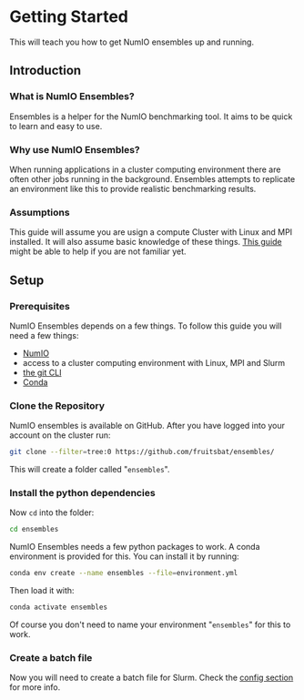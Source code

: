 # Getting Started
This will teach you how to get NumIO ensembles up and running.

## Introduction

### What is NumIO Ensembles?
Ensembles is a helper for the NumIO benchmarking tool.
It aims to be quick to learn and easy to use.

### Why use NumIO Ensembles?
When running applications in a cluster computing environment there are often other jobs running in the background.
Ensembles attempts to replicate an environment like this to provide realistic benchmarking results.

### Assumptions
This guide will assume you are usign a compute Cluster with Linux and MPI installed.
It will also assume basic knowledge of these things.
[This guide](https://wr.informatik.uni-hamburg.de/teaching/ressourcen/beginners_guide) might be able to help if you are not familiar yet.

## Setup

### Prerequisites
NumIO Ensembles depends on a few things.
To follow this guide you will need a few things:
- [NumIO](https://git.wr.informatik.uni-hamburg.de/niclas.schroeter/IO-partdiff)
- access to a cluster computing environment with Linux, MPI and Slurm
- [the git CLI](https://git-scm.com/downloads)
- [Conda](https://docs.anaconda.com/free/miniconda/)
### Clone the Repository
NumIO ensembles is available on GitHub.
After you have logged into your account on the cluster run:
```bash
git clone --filter=tree:0 https://github.com/fruitsbat/ensembles/
```

This will create a folder called "`ensembles`".


### Install the python dependencies
Now `cd` into the folder:
```bash
cd ensembles
```

NumIO Ensembles needs a few python packages to work.
A conda environment is provided for this.
You can install it by running:
```bash
conda env create --name ensembles --file=environment.yml
```

Then load it with:
```bash
conda activate ensembles
```

Of course you don't need to name your environment "`ensembles`" for this to work.

### Create a batch file

Now you will need to create a batch file for Slurm.
Check the [config section](/config/) for more info.